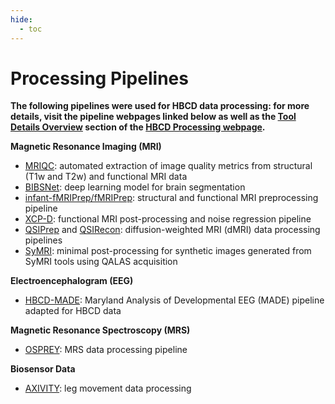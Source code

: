 ```yaml
---
hide:
  - toc
---
```


# Processing Pipelines
**The following pipelines were used for HBCD data processing: for more details, visit the pipeline webpages linked below as well as the [Tool Details Overview](https://hbcd-cbrain-processing.readthedocs.io/latest/tool_details.html) section of the [HBCD Processing webpage](https://hbcd-cbrain-processing.readthedocs.io/latest/index.html).**

**Magnetic Resonance Imaging (MRI)**    
- [MRIQC](https://mriqc.readthedocs.io/en/latest/): automated extraction of image quality metrics from structural (T1w and T2w) and functional MRI data  
- [BIBSNet](https://bibsnet.readthedocs.io/en/latest/): deep learning model for brain segmentation
- [infant-fMRIPrep/fMRIPrep](https://nibabies.readthedocs.io/en/latest/): structural and functional MRI preprocessing pipeline   
- [XCP-D](https://xcp-d.readthedocs.io/en/latest/): functional MRI post-processing and noise regression pipeline  
- [QSIPrep](https://qsiprep.readthedocs.io/en/latest/) and [QSIRecon](https://qsirecon.readthedocs.io/en/latest/): diffusion-weighted MRI (dMRI) data processing pipelines  
-  [SyMRI](https://hbcd-symri-postproc.readthedocs.io/en/latest/index.html): minimal post-processing for synthetic images generated from SyMRI tools using QALAS acquisition

**Electroencephalogram (EEG)**
- [HBCD-MADE](https://docs-hbcd-made.readthedocs.io/en/latest/): Maryland Analysis of Developmental EEG (MADE) pipeline adapted for HBCD data

**Magnetic Resonance Spectroscopy (MRS)**
- [OSPREY](https://osprey-bids.readthedocs.io/en/latest/index.html): MRS data processing pipeline

**Biosensor Data**
- [AXIVITY](https://hbcd-motion-postproc.readthedocs.io/en/latest/): leg movement data processing